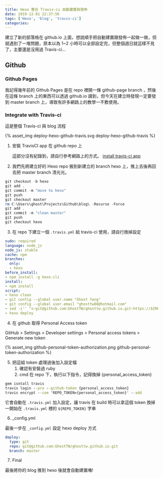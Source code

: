 ```yaml
---
title: Hexo 整合 Travis-ci 自動建置與發佈
date: 2019-12-01 22:37:56
tags: ['Hexo', 'blog', 'travis-ci']
categories:
---
```


建立了新的部落格在 github.io 上面，想說順手把自動建置跟發佈一起做一做，但就遇到了一堆問題，原本以為 1~2 小時可以全部設定完，但整個週日就這樣不見了，主要還是沒用過 Travis-ci...

## Github

### Github Pages

我記得幾年前的 Github Pages 是在 repo 裡開一條 github-page branch ，然後在這條 branch 上的東西可以透過 github.io 讀到，但今天在建立時發現一定要發到 master branch 上，導致有許多網路上的教學一不敷使用。

### Integrate with Travis-ci

這是整個 Travis-ci 與 blog 流程

{% asset_img deploy-hexo-github-travis.svg deploy-hexo-github-travis %}

1. 安裝 TravisCI app 在 github repo 上

    這部分沒有紀錄到，請自行參考網路上的方式。
[install travis-ci app](https://github.com/apps/travis-ci)

2. 我們先將建立好的 Hexo repo 搬到新建立的 branch hexo 上，推上去後再回去把 master branch 清光光。

```powershell
git checkout -b hexo
git add .
git commit -m "move to hexo"
git push
git checkout master
rm C:\Users\ghost\Projects\Github\blog\ -Recurse -Force
git add .
git commit -m "clean master"
git push
git checkout hexo
```

3. 在 repo 下建立一個 `.travis.yml` 給 travis-ci 使用，請自行換掉設定

```yml
sudo: required
language: node_js
node_js: stable
cache: npm
branches:
  only:
  - hexo
before_install:
- npm install -g hexo-cli
install:
- npm install
script:
- hexo clean
- git config --global user.name "Ghost Yang"
- git config --global user.email "ghosttw88@hotmail.com"
- sed -i'' "s~git@github.com:GhostTW/ghosttw.github.io.git~https://${REPO_TOKEN}@github.com/GhostTW/ghosttw.github.io.git~" _config.yml
- hexo deploy
```

4. 在 github 取得 Personal Access token

GitHub > Settings > Developer settings > Personal access tokens > Generate new token

{% asset_img github-personal-token-authorization.png github-personal-token-authorization %}

5. 把這組 token 處理過後加入設定檔
    1. 確認有安裝過 ruby
    1. cmd 在 repo 下，執行以下指令，記得換掉 {personal_access_token}

```bat
gem isntall travis
travis login --pro --github-token {personal_access_token}
travis encrypt --com 'REPO_TOKEN={personal_access_token}' --add
```

它會自動在 `.travis.yml` 加入設定，讓 travis 在 build 時可以拿這個 token 換掉一開始在 `.travis.yml` 裡的 `${REPO_TOKEN}` 字串

6. _config.yml

最後一步在 `_config.yml` 設定 hexo deploy 方式

```yml
deploy:
  type: git
  repo: git@github.com:GhostTW/ghosttw.github.io.git
  branch: master
```

7. Final

最後將你的 blog 推到 hexo 後就會自動建置嚕!